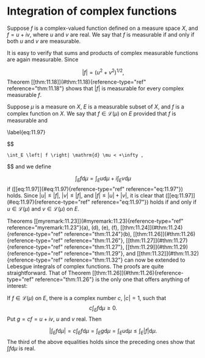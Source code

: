 # Integration of complex functions

Suppose $f$ is a complex-valued function defined on a measure space $X$,
and $f = u + iv$, where $u$ and $v$ are real. We say that $f$ is
measurable if and only if both $u$ and $v$ are measurable.

It is easy to verify that sums and products of complex measurable
functions are again measurable. Since

$$
\left| f \right| = (u^2 + v^2)^{1/2},
$$
 Theorem
\[\[thm:11.18\]](#thm:11.18){reference-type="ref" reference="thm:11.18"}
shows that $|f|$ is measurable for every complex measurable $f$.

Suppose $\mu$ is a measure on $X$, $E$ is a measurable subset of $X$,
and $f$ is a complex function on $X$. We say that
$f \in \mathscr{L}(\mu)$ on $E$ provided that $f$ is measurable and

\label{eq:11.97}

$$

    \int_E \left| f \right| \mathrm{d} \mu < +\infty ,
$$
 and we define

$$
\int_E f \mathrm{d} \mu =
    \int_E u \mathrm{d} \mu + i
    \int_E v \mathrm{d} \mu
$$
 if (\[\[eq:11.97\]](#eq:11.97){reference-type="ref"
reference="eq:11.97"}) holds. Since $|u| \leq |f|$, $|v| \leq |f|$, and
$|f | \leq | u | + | v |$, it is clear that
(\[\[eq:11.97\]](#eq:11.97){reference-type="ref" reference="eq:11.97"})
holds if and only if $u \in \mathscr{L}(\mu)$ and
$v \in \mathscr{L}(\mu)$ on $E$.

Theorems \[\[myremark:11.23\]](#myremark:11.23){reference-type="ref"
reference="myremark:11.23"}(a), (d), (e), (f),
\[\[thm:11.24\]](#thm:11.24){reference-type="ref"
reference="thm:11.24"}(b),
\[\[thm:11.26\]](#thm:11.26){reference-type="ref" reference="thm:11.26"},
\[\[thm:11.27\]](#thm:11.27){reference-type="ref" reference="thm:11.27"},
\[\[thm:11.29\]](#thm:11.29){reference-type="ref" reference="thm:11.29"},
and \[\[thm:11.32\]](#thm:11.32){reference-type="ref"
reference="thm:11.32"} can now be extended to Lebesgue integrals of
complex functions. The proofs are quite straightforward. That of Theorem
\[\[thm:11.26\]](#thm:11.26){reference-type="ref" reference="thm:11.26"}
is the only one that offers anything of interest:

If $f \in \mathscr{L}(\mu)$ on $E$, there is a complex number $c$,
$|c| = 1$, such that 
$$
c \int_E f \mathrm{d} \mu \geq 0 .
$$
 Put
$g = cf = u + iv$, $u$ and $v$ real. Then

$$
\left| \int_E f \mathrm{d} \mu \right| =
    c \int_E f \mathrm{d} \mu =
    \int_E g \mathrm{d} \mu =
    \int_E u \mathrm{d} \mu \leq
    \int_E | f | \mathrm{d} \mu .
$$
 The third of the above equalities holds
since the preceding ones show that $\int f \mathrm{d} \mu$ is real.
